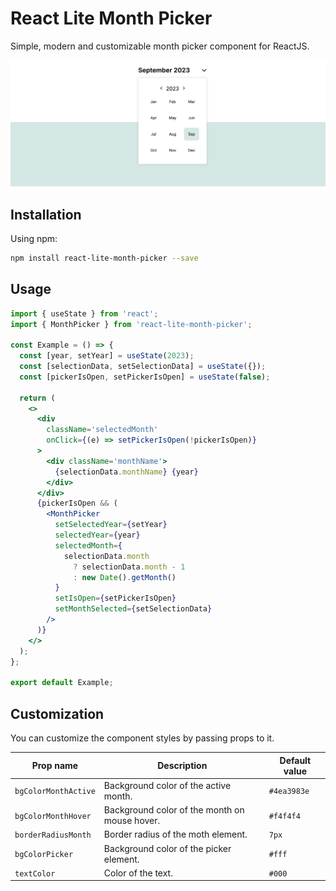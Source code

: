 # React Lite Month Picker

Simple, modern and customizable month picker component for ReactJS.

![React Lite Month Picker](./src/assets/cover.png)

## Installation

Using npm:

```bash
npm install react-lite-month-picker --save
```

## Usage

```jsx
import { useState } from 'react';
import { MonthPicker } from 'react-lite-month-picker';

const Example = () => {
  const [year, setYear] = useState(2023);
  const [selectionData, setSelectionData] = useState({});
  const [pickerIsOpen, setPickerIsOpen] = useState(false);

  return (
    <>
      <div
        className='selectedMonth'
        onClick={(e) => setPickerIsOpen(!pickerIsOpen)}
      >
        <div className='monthName'>
          {selectionData.monthName} {year}
        </div>
      </div>
      {pickerIsOpen && (
        <MonthPicker
          setSelectedYear={setYear}
          selectedYear={year}
          selectedMonth={
            selectionData.month
              ? selectionData.month - 1
              : new Date().getMonth()
          }
          setIsOpen={setPickerIsOpen}
          setMonthSelected={setSelectionData}
        />
      )}
    </>
  );
};

export default Example;
```

## Customization

You can customize the component styles by passing props to it.

| Prop name            | Description                                   | Default value |
| -------------------- | --------------------------------------------- | ------------- |
| `bgColorMonthActive` | Background color of the active month.         | `#4ea3983e`   |
| `bgColorMonthHover`  | Background color of the month on mouse hover. | `#f4f4f4`     |
| `borderRadiusMonth`  | Border radius of the moth element.            | `7px`         |
| `bgColorPicker `     | Background color of the picker element.       | `#fff`        |
| `textColor`          | Color of the text.                            | `#000`        |
